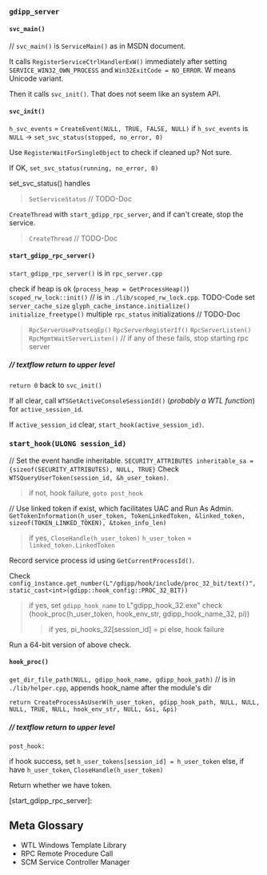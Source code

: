 ### `gdipp_server`

#### `svc_main()`
// `svc_main()` is `ServiceMain()` as in MSDN document.

<!-- > ###### Parameters

> `dwArgc` [in]

>> The number of arguments in the `lpszArgv` array.

> `lpszArgv` [in]

>> The null-terminated argument strings passed to the service by the call to the `StartService` function that started the service. If there are no arguments, this parameter can be `NULL`. Otherwise, the first argument (`lpszArgv[0]`) is the name of the service, followed by any additional arguments (`lpszArgv[1]` through `lpszArgv[dwArgc-1]`).

>> If the user starts a manual service using the Services snap-in from the Control Panel, the strings for the `lpszArgv` parameter come from the properties dialog box for the service (from the Services snap-in, right-click the service entry, click Properties, and enter the parameters in Start parameters.)

> ###### Return value

> This function does not return a value.

> ###### Remarks

> A service program can start one or more services. A service process has a `SERVICE_TABLE_ENTRY` structure for each service that it can start. The structure specifies the service name and a pointer to the `ServiceMain` function for that service.

> When the service control manager receives a request to start a service, it starts the service process (if it is not already running). The main thread of the service process calls the `StartServiceCtrlDispatcher` function with a pointer to an array of `SERVICE_TABLE_ENTRY` structures. Then the service control manager sends a start request to the service control dispatcher for this service process. The service control dispatcher creates a new thread to execute the `ServiceMain` function of the service being started.

> The `ServiceMain` function should immediately call the `RegisterServiceCtrlHandlerEx` function to specify a `HandlerEx` function to handle control requests. Next, it should call the `SetServiceStatus` function to send status information to the service control manager. After these calls, the function should complete the initialization of the service. Do not attempt to start another service in the `ServiceMain` function.

> The Service Control Manager (SCM) waits until the service reports a status of `SERVICE_RUNNING`. It is recommended that the service reports this status as quickly as possible, as other components in the system that require interaction with SCM will be blocked during this time. Some functions may require interaction with the SCM either directly or indirectly.

> The SCM locks the service control database during initialization, so if a service attempts to call `StartService` during initialization, the call will block. When the service reports to the SCM that it has successfully started, it can call `StartService`. If the service requires another service to be running, the service should set the required dependencies.

> Furthermore, you should not call any system functions during service initialization. The service code should call system functions only after it reports a status of `SERVICE_RUNNING`.

> The `ServiceMain` function should create a global event, call the `RegisterWaitForSingleObject` function on this event, and exit. This will terminate the thread that is running the `ServiceMain` function, but will not terminate the service. When the service is stopping, the service control handler should call `SetServiceStatus` with `SERVICE_STOP_PENDING` and signal this event. A thread from the thread pool will execute the wait callback function; this function should perform clean-up tasks, including closing the global event, and call `SetServiceStatus` with `SERVICE_STOPPED`. After the service has stopped, you should not execute any additional service code because you can introduce a race condition if the service receives a start control and `ServiceMain` is called again. Note that this problem is more likely to occur when multiple services share a process. -->

It calls `RegisterServiceCtrlHandlerExW()` immediately after setting 
`SERVICE_WIN32_OWN_PROCESS` and `Win32ExitCode = NO_ERROR`. W means Unicode variant.

<!-- > The `ServiceMain` function of a new service should immediately call the `RegisterServiceCtrlHandlerEx` function to register a control handler function with the control dispatcher. This enables the control dispatcher to invoke the specified function when it receives control requests for this service. For a list of possible control codes, see `HandlerEx`. The threads of the calling process can use the service status handle returned by this function to identify the service in subsequent calls to the `SetServiceStatus` function.

> The `RegisterServiceCtrlHandlerEx` function must be called before the first `SetServiceStatus` call because `RegisterServiceCtrlHandlerEx` returns a service status handle for the caller to use so that no other service can inadvertently set this service status. In addition, the control handler must be in place to receive control requests by the time the service specifies the controls it accepts through the `SetServiceStatus` function.

> When the control handler function is invoked with a control request, the service must call `SetServiceStatus` to report status to the service control manager only if the service status has changed, such as when the service is processing stop or shutdown controls. If the service status has not changed, the service should not report status to the service control manager.

> The service status handle does not have to be closed. -->

Then it calls `svc_init()`. That does not seem like an system API.

#### `svc_init()`

`h_svc_events` = `CreateEvent(NULL, TRUE, FALSE, NULL)`
if `h_svc_events` is `NULL` -> `set_svc_status(stopped, no_error, 0)`

<!-- > ##### Parameters

> `lpEventAttributes` [in, optional]

>> A pointer to a `SECURITY_ATTRIBUTES` structure. If this parameter is `NULL`, the handle cannot be inherited by child processes.

>> The `lpSecurityDescriptor` member of the structure specifies a security descriptor for the new event. If `lpEventAttributes` is `NULL`, the event gets a default security descriptor. The ACLs in the default security descriptor for an event come from the primary or impersonation token of the creator.

> `bManualReset` [in]

>> If this parameter is `TRUE`, the function creates a manual-reset event object, which requires the use of the `ResetEvent` function to set the event state to nonsignaled. If this parameter is `FALSE`, the function creates an auto-reset event object, and system automatically resets the event state to nonsignaled after a single waiting thread has been released.

> `bInitialState` [in]

>> If this parameter is `TRUE`, the initial state of the event object is signaled; otherwise, it is nonsignaled.

>`lpName` [in, optional]

>> The name of the event object. The name is limited to MAX_PATH characters. Name comparison is case sensitive.

>> If `lpName` matches the name of an existing named event object, this function requests the `EVENT_ALL_ACCESS` access right. In this case, the `bManualReset` and `bInitialState` parameters are ignored because they have already been set by the creating process. If the `lpEventAttributes` parameter is not `NULL`, it determines whether the handle can be inherited, but its security-descriptor member is ignored.

>> If `lpName` is `NULL`, the event object is created without a name.

>> If `lpName` matches the name of another kind of object in the same namespace (such as an existing semaphore, mutex, waitable timer, job, or file-mapping object), the function fails and the `GetLastError` function returns `ERROR_INVALID_HANDLE`. This occurs because these objects share the same namespace.

>> The name can have a "Global\\" or "Local\\" prefix to explicitly create the object in the global or session namespace. The remainder of the name can contain any character except the backslash character (\\). For more information, see [Kernel Object Namespaces]. Fast user switching is implemented using Terminal Services sessions. Kernel object names must follow the guidelines outlined for Terminal Services so that applications can support multiple users.

>> The object can be created in a private namespace. For more information, see [Object Namespaces].

> ##### Return value

> If the function succeeds, the return value is a handle to the event object. If the named event object existed before the function call, the function returns a handle to the existing object and `GetLastError` returns `ERROR_ALREADY_EXISTS`.

> If the function fails, the return value is `NULL`. To get extended error information, call `GetLastError`.

> ##### Remarks

> The handle returned by `CreateEvent` has the `EVENT_ALL_ACCESS` access right; it can be used in any function that requires a handle to an event object, provided that the caller has been granted access. If an event is created from a service or a thread that is impersonating a different user, you can either apply a security descriptor to the event when you create it, or change the default security descriptor for the creating process by changing its default DACL. For more information, see [Synchronization Object Security and Access Rights].

> Any thread of the calling process can specify the event-object handle in a call to one of the wait functions. The single-object wait functions return when the state of the specified object is signaled. The multiple-object wait functions can be instructed to return either when any one or when all of the specified objects are signaled. When a wait function returns, the waiting thread is released to continue its execution.

> The initial state of the event object is specified by the `bInitialState` parameter. Use the `SetEvent` function to set the state of an event object to signaled. Use the `ResetEvent` function to reset the state of an event object to nonsignaled.

> When the state of a manual-reset event object is signaled, it remains signaled until it is explicitly reset to nonsignaled by the `ResetEvent` function. Any number of waiting threads, or threads that subsequently begin wait operations for the specified event object, can be released while the object's state is signaled.

> When the state of an auto-reset event object is signaled, it remains signaled until a single waiting thread is released; the system then automatically resets the state to nonsignaled. If no threads are waiting, the event object's state remains signaled.

> Multiple processes can have handles of the same event object, enabling use of the object for interprocess synchronization. The following object-sharing mechanisms are available:

>> A child process created by the `CreateProcess` function can inherit a handle to an event object if the `lpEventAttributes` parameter of `CreateEvent` enabled inheritance.
>> A process can specify the event-object handle in a call to the `DuplicateHandle` function to create a duplicate handle that can be used by another process.
>> A process can specify the name of an event object in a call to the `OpenEvent` or `CreateEvent` function.

> Use the `CloseHandle` function to close the handle. The system closes the handle automatically when the process terminates. The event object is destroyed when its last handle has been closed. -->

Use `RegisterWaitForSingleObject` to check if cleaned up? Not sure.

If OK, `set_svc_status(running, no_error, 0)`

set_svc_status() handles

> `SetServiceStatus` // TODO-Doc

`CreateThread` with `start_gdipp_rpc_server`, and if can't create, stop the service.

> `CreateThread` // TODO-Doc

#### `start_gdipp_rpc_server()`

`start_gdipp_rpc_server()` is in `rpc_server.cpp`

 check if heap is ok (`process_heap = GetProcessHeap()`)
 `scoped_rw_lock::init()` // is in `./lib/scoped_rw_lock.cpp`. TODO-Code
 set `server_cache_size`
 `glyph_cache_instance.initialize()`
 `initialize_freetype()`
 multiple `rpc_status` initializations // TODO-Doc
> `RpcServerUseProtseqEp()`
> `RpcServerRegisterIf()`
> `RpcServerListen()`
> `RpcMgmtWaitServerListen()`
> // if any of these fails, stop starting rpc server

##### // textflow return to upper level

`return 0` back to `svc_init()`

If all clear, call `WTSGetActiveConsoleSessionId()` (*probably a WTL function*) for `active_session_id`.

If `active_session_id` clear, `start_hook(active_session_id)`.

### `start_hook(ULONG session_id)`

// Set the event handle inheritable.
`SECURITY_ATTRIBUTES inheritable_sa = 
{sizeof(SECURITY_ATTRIBUTES), NULL, TRUE}`
Check `WTSQueryUserToken(session_id, &h_user_token)`.
> if not, hook failure, `goto post_hook`

// Use linked token if exist, which facilitates UAC and Run As Admin.
`GetTokenInformation(h_user_token, TokenLinkedToken, &linked_token, sizeof(TOKEN_LINKED_TOKEN), &token_info_len)`
> if yes, `CloseHandle(h_user_token)`
> `h_user_token` = `linked_token.LinkedToken`

Record service process id using `GetCurrentProcessId()`.

Check `config_instance.get_number(L"/gdipp/hook/include/proc_32_bit/text()", static_cast<int>(gdipp::hook_config::PROC_32_BIT))`
> if yes, set `gdipp_hook_name` to L"gdipp_hook_32.exe"
> check (hook_proc(h_user_token, hook_env_str, gdipp_hook_name_32, pi))
>> if yes, pi_hooks_32[session_id] = pi
>> else, hook failure

Run a 64-bit version of above check.

#### `hook_proc()`

`get_dir_file_path(NULL, gdipp_hook_name, gdipp_hook_path)` // is in `./lib/helper.cpp`, appends hook_name after the module's dir

`return CreateProcessAsUserW(h_user_token, gdipp_hook_path, NULL, NULL, NULL, TRUE, NULL, hook_env_str, NULL, &si, &pi)`

##### // textflow return to upper level

`post_hook:`

if hook success, set `h_user_tokens[session_id] = h_user_token`
else, if have `h_user_token`, `CloseHandle(h_user_token)`

Return whether we have token.

[start_gdipp_rpc_server]:

[Kernel Object Namespaces]:https://msdn.microsoft.com/en-us/library/windows/desktop/aa382954(v=vs.85).aspx
[Object Namespaces]:https://msdn.microsoft.com/en-us/library/windows/desktop/ms684295(v=vs.85).aspx
[Synchronization Object Security and Access Rights]:https://msdn.microsoft.com/en-us/library/windows/desktop/ms686670(v=vs.85).aspx

## Meta Glossary

- WTL
	Windows Template Library
- RPC
	Remote Procedure Call
- SCM
	Service Controller Manager